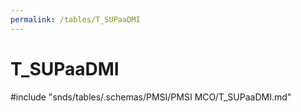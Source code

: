 ```yaml
---
permalink: /tables/T_SUPaaDMI
---
```

# T\_SUPaaDMI
<!-- SPDX-License-Identifier: MPL-2.0 -->

<!-- ATTENTION : Ne pas supprimer ou modifier la ligne ci-dessous -->
#include "snds/tables/.schemas/PMSI/PMSI MCO/T_SUPaaDMI.md"
<!-- ATTENTION : Ne pas supprimer ou modifier la ligne ci-dessus -->
